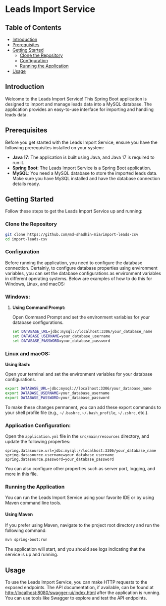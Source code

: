 # Leads Import Service 

## Table of Contents
- [Introduction](#introduction)
- [Prerequisites](#prerequisites)
- [Getting Started](#getting-started)
    - [Clone the Repository](#clone-the-repository)
    - [Configuration](#configuration)
    - [Running the Application](#running-the-application)
- [Usage](#usage)

## Introduction

Welcome to the Leads Import Service! This Spring Boot application is designed to import and manage leads data into a MySQL database. The application provides an easy-to-use interface for importing and handling leads data.

## Prerequisites

Before you get started with the Leads Import Service, ensure you have the following prerequisites installed on your system:

- **Java 17**: The application is built using Java, and Java 17 is required to run it.
- **Spring Boot**: The Leads Import Service is a Spring Boot application.
- **MySQL**: You need a MySQL database to store the imported leads data. Make sure you have MySQL installed and have the database connection details ready.

## Getting Started

Follow these steps to get the Leads Import Service up and running:

### Clone the Repository

```bash
git clone https://github.com/md-shadhin-mia/import-leads-csv
cd import-leads-csv
```

### Configuration

Before running the application, you need to configure the database connection.
Certainly, to configure database properties using environment variables, you can set the database configurations as environment variables in different operating systems. Below are examples of how to do this for Windows, Linux, and macOS:

### Windows:

1. **Using Command Prompt:**

   Open Command Prompt and set the environment variables for your database configurations.

   ```cmd
   set DATABASE_URL=jdbc:mysql://localhost:3306/your_database_name
   set DATABASE_USERNAME=your_database_username
   set DATABASE_PASSWORD=your_database_password
   ```

### Linux and macOS:
**Using Bash:**

   Open your terminal and set the environment variables for your database configurations.

   ```bash
   export DATABASE_URL=jdbc:mysql://localhost:3306/your_database_name
   export DATABASE_USERNAME=your_database_username
   export DATABASE_PASSWORD=your_database_password
   ```

   To make these changes permanent, you can add these export commands to your shell profile file (e.g., `~/.bashrc`, `~/.bash_profile`, `~/.zshrc`, etc.).


### Application Configuration:
Open the `application.yml` file in the `src/main/resources` directory, and update the following properties:

```properties
spring.datasource.url=jdbc:mysql://localhost:3306/your_database_name
spring.datasource.username=your_database_username
spring.datasource.password=your_database_password
```

You can also configure other properties such as server port, logging, and more in this file.

### Running the Application

You can run the Leads Import Service using your favorite IDE or by using Maven command line tools.


#### Using Maven

If you prefer using Maven, navigate to the project root directory and run the following command:

```bash
mvn spring-boot:run
```

The application will start, and you should see logs indicating that the service is up and running.

## Usage

To use the Leads Import Service, you can make HTTP requests to the exposed endpoints. The API documentation, if available, can be found at [http://localhost:8080/swagger-ui/index.html](http://localhost:8080/swagger-ui/index.html) after the application is running. You can use tools like Swagger to explore and test the API endpoints.

